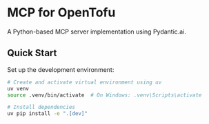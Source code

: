 # MCP for OpenTofu

A Python-based MCP server implementation using Pydantic.ai.

## Quick Start

Set up the development environment:

```bash
# Create and activate virtual environment using uv
uv venv
source .venv/bin/activate  # On Windows: .venv\Scripts\activate

# Install dependencies
uv pip install -e ".[dev]"